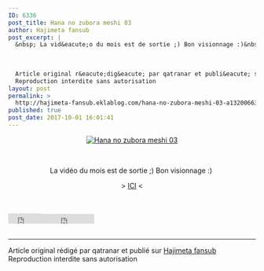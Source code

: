```yaml
---
ID: 6336
post_title: Hana no zubora meshi 03
author: Hajimeta fansub
post_excerpt: |
  &nbsp; La vid&eacute;o du mois est de sortie ;) Bon visionnage :)&nbsp; &gt;&nbsp; ICI &lt;
  
  
  
  Article original r&eacute;dig&eacute; par qatranar et publi&eacute; sur Hajimeta fansub
  Reproduction interdite sans autorisation
layout: post
permalink: >
  http://hajimeta-fansub.eklablog.com/hana-no-zubora-meshi-03-a132006636
published: true
post_date: 2017-10-01 16:01:41
---
```

<p style="text-align: center;"><a href="http://ekladata.com/xga8X-ryRsxr24NEgSgIn6OBtYA.gif"><img src="https://united-subs.dearclouds.com/wp-content/uploads/2018/05/879b94bab4d667b7470ac03a8c41b86d.jpg" alt="Hana no zubora meshi 03"/></a></p>
<p style="text-align: center;">&nbsp;</p>
<p style="text-align: center;">La vid&eacute;o du mois est de sortie ;) Bon visionnage :)&nbsp;</p>
<p style="text-align: center;">&gt;&nbsp;<a href="http://hajimeta-fansub.eklablog.com/hana-no-zubora-meshi-03-a132006584">ICI</a> &lt;</p><br /><br /><div id="share_buttons" class="article_sharebtns"><iframe src="http://www.facebook.com/plugins/like.php?href=http%3A%2F%2Fhajimeta-fansub.eklablog.com%2Fhana-no-zubora-meshi-03-a132006636&amp;layout=button_count&amp;show_faces=true&amp;width=65&amp;action=like&amp;font&amp;colorscheme=light&amp;height=21" scrolling="no" frameborder="0" style="border:none; overflow:hidden; width:65px; height:21px;" allowTransparency="true"><br /></iframe><iframe allowtransparency="true" frameborder="0" scrolling="no" src="http://platform.twitter.com/widgets/tweet_button.html?url=http%3A%2F%2Fhajimeta-fansub.eklablog.com%2Fhana-no-zubora-meshi-03-a132006636&amp;text=Hana%20no%20zubora%20meshi%2003&amp;count=horizontal" style="width: 110px; height: 20px;"></iframe></div><br /><hr />Article original rédigé par qatranar et publié sur <a href="http://hajimeta-fansub.eklablog.com/">Hajimeta fansub</a> <br /> Reproduction interdite sans autorisation